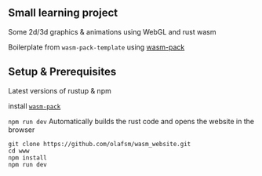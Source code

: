 <centered>
<h2>Small learning project</h2>
Some 2d/3d graphics & animations using WebGL and rust wasm
</centered>

Boilerplate from <code>wasm-pack-template</code> using <a href="https://github.com/rustwasm/wasm-pack">wasm-pack</a>

## Setup & Prerequisites
Latest versions of rustup & npm

install <a href="https://rustwasm.github.io/wasm-pack/installer/"><code>wasm-pack</code></a>

<code>npm run dev</code> Automatically builds the rust code and opens the website in the browser
```
git clone https://github.com/olafsm/wasm_website.git
cd www
npm install
npm run dev
```
